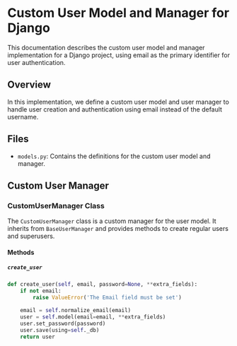 # Custom User Model and Manager for Django

This documentation describes the custom user model and manager implementation for a Django project, using email as the primary identifier for user authentication.

## Overview

In this implementation, we define a custom user model and user manager to handle user creation and authentication using email instead of the default username.

## Files

- `models.py`: Contains the definitions for the custom user model and manager.

## Custom User Manager

### CustomUserManager Class

The `CustomUserManager` class is a custom manager for the user model. It inherits from `BaseUserManager` and provides methods to create regular users and superusers.

#### Methods

##### `create_user`

```python
def create_user(self, email, password=None, **extra_fields):
    if not email:
        raise ValueError('The Email field must be set')
    
    email = self.normalize_email(email)
    user = self.model(email=email, **extra_fields)
    user.set_password(password)
    user.save(using=self._db)
    return user
